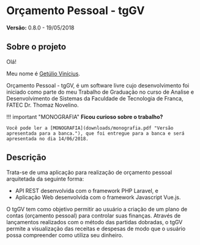 Orçamento Pessoal - tgGV
========================

**Versão:** 0.8.0 - 19/05/2018

Sobre o projeto
---------------

Olá!

Meu nome é [Getúlio Vinícius](https://github.com/getuliovinicius "Perfil no GitHub").

Orçamento Pessoal - tgGV, é um software livre cujo desenvolvimento foi iniciado como parte do meu Trabalho de Graduação no curso de Analise e Desenvolvimento de Sistemas da Faculdade de Tecnologia de Franca, FATEC Dr. Thomaz Novelino.

!!! important "MONOGRAFIA"
    **Ficou curioso sobre o trabalho?**

    Você pode ler a [MONOGRAFIA](downloads/monografia.pdf "Versão apresentada para a banca."), que foi entregue para a banca e será apresentada no dia 14/06/2018.

Descrição
---------

Trata-se de uma aplicação para realização de orçamento pessoal arquitetada da seguinte forma:

+ API REST desenvolvida com o framework PHP Laravel, e
+ Aplicação Web desenvolvida com o framework Javascript Vue.js.

O tgGV tem como objetivo permitir ao usuário a criação de um plano de contas (orçamento pessoal) para controlar suas finanças.
Através de lançamentos realizados com o método das partidas dobradas, o tgGV permite a visualização das receitas e despesas de modo que o usuário possa compreender como utiliza seu dinheiro.
